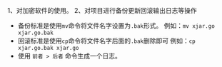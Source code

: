 1、对加密软件的使用。
2、对项目进行备份更新回滚输出日志等操作
- 备份标准是使用`mv`命令将文件名字设置为`.bak`形式。 例如：`mv xjar.go xjar.go.bak`
- 回滚标准是使用`cp`命令将文件名字后面的`.bak`删除即可 例如：`cp xjar.go.bak xjar.go`
- 使用 `前者 > 后者` 命令生成一个日志。